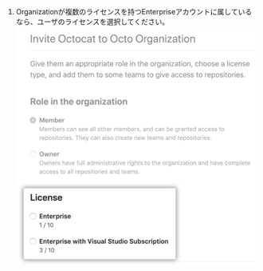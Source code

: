 1. Organizationが複数のライセンスを持つEnterpriseアカウントに属しているなら、ユーザのライセンスを選択してください。 ![ライセンスオプション](/assets/images/help/organizations/choose-user-license.png)
